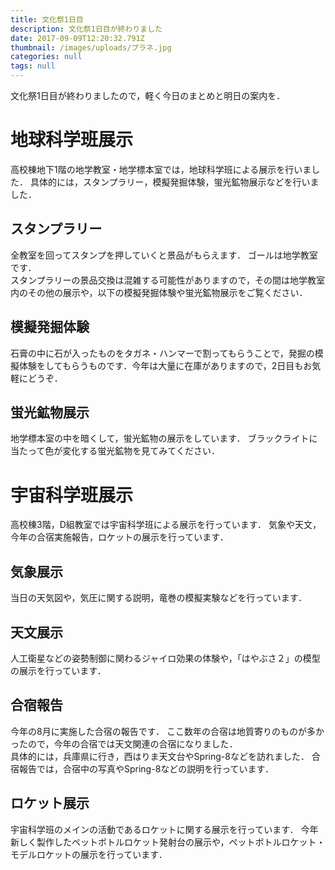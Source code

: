 ```yaml
---
title: 文化祭1日目
description: 文化祭1日目が終わりました
date: 2017-09-09T12:20:32.791Z
thumbnail: /images/uploads/プラネ.jpg
categories: null
tags: null
---
```

文化祭1日目が終わりましたので，軽く今日のまとめと明日の案内を．

# 地球科学班展示
高校棟地下1階の地学教室・地学標本室では，地球科学班による展示を行いました．
具体的には，スタンプラリー，模擬発掘体験，蛍光鉱物展示などを行いました．

## スタンプラリー
全教室を回ってスタンプを押していくと景品がもらえます．
ゴールは地学教室です．  
スタンプラリーの景品交換は混雑する可能性がありますので，その間は地学教室内のその他の展示や，以下の模擬発掘体験や蛍光鉱物展示をご覧ください．

## 模擬発掘体験
石膏の中に石が入ったものをタガネ・ハンマーで割ってもらうことで，発掘の模擬体験をしてもらうものです．今年は大量に在庫がありますので，2日目もお気軽にどうぞ．

## 蛍光鉱物展示
地学標本室の中を暗くして，蛍光鉱物の展示をしています．
ブラックライトに当たって色が変化する蛍光鉱物を見てみてください．

# 宇宙科学班展示
高校棟3階，D組教室では宇宙科学班による展示を行っています．
気象や天文，今年の合宿実施報告，ロケットの展示を行っています．

## 気象展示
当日の天気図や，気圧に関する説明，竜巻の模擬実験などを行っています．

## 天文展示
人工衛星などの姿勢制御に関わるジャイロ効果の体験や，「はやぶさ２」の模型の展示を行っています．

## 合宿報告
今年の8月に実施した合宿の報告です．
ここ数年の合宿は地質寄りのものが多かったので，今年の合宿では天文関連の合宿になりました．  
具体的には，兵庫県に行き，西はりま天文台やSpring-8などを訪れました．
合宿報告では，合宿中の写真やSpring-8などの説明を行っています．

## ロケット展示
宇宙科学班のメインの活動であるロケットに関する展示を行っています．
今年新しく製作したペットボトルロケット発射台の展示や，ペットボトルロケット・モデルロケットの展示を行っています．
